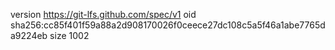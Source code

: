 version https://git-lfs.github.com/spec/v1
oid sha256:cc85f401f59a88a2d908170026f0ceece27dc108c5a5f46a1abe7765da9224eb
size 1002
